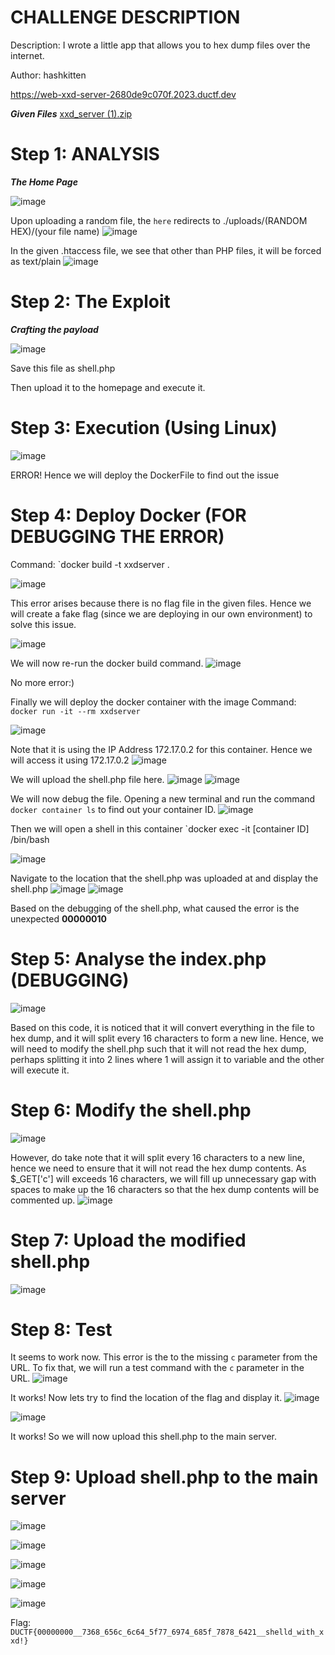 # CHALLENGE DESCRIPTION
Description: I wrote a little app that allows you to hex dump files over the internet.

Author: hashkitten

https://web-xxd-server-2680de9c070f.2023.ductf.dev

***Given Files***
[xxd_server (1).zip](./blob/main/xxd_server%20(1).zip)


# Step 1: ANALYSIS

***The Home Page***

![image](./image/image%201.png)

Upon uploading a random file, the `here` redirects to ./uploads/(RANDOM HEX)/(your file name)
![image](./image/image%202.png)

In the given .htaccess file, we see that other than PHP files, it will be forced as text/plain
![image](./image/image%203.png)


# Step 2: The Exploit
***Crafting the payload***


![image](./image/image%204.png)


Save this file as shell.php

Then upload it to the homepage and execute it.

# Step 3: Execution (Using Linux)
![image](./image/image%205.png)

ERROR! Hence we will deploy the DockerFile to find out the issue

# Step 4: Deploy Docker (FOR DEBUGGING THE ERROR)
Command: `docker build -t xxdserver .

![image](./image/image%206.png)

This error arises because there is no flag file in the given files. Hence we will create a fake flag (since we are deploying in our own environment) to solve this issue.


![image](./image/image%207.png)


We will now re-run the docker build command.
![image](./image/image%208.png)

No more error:)

Finally we will deploy the docker container with the image
Command: `docker run -it --rm xxdserver`

![image](./image/image%209.png)


Note that it is using the IP Address 172.17.0.2 for this container. Hence we will access it using 172.17.0.2
![image](./image/image%2010.png)

We will upload the shell.php file here.
![image](./image/image%2011.png)
![image](./image/image%2012.png)

We will now debug the file. Opening a new terminal and run the command `docker container ls` to find out your container ID.
![image](./image/image%2013.png)

Then we will open a shell in this container
`docker exec -it \[container ID] /bin/bash

![image](./image/image%2014.png)

Navigate to the location that the shell.php was uploaded at and display the shell.php
![image](./image/image%2015.png)
![image](./image/image%2016.png)

Based on the debugging of the shell.php, what caused the error is the unexpected **00000010**

# Step 5: Analyse the index.php (DEBUGGING)
![image](./image/image%2017.png)

Based on this code, it is noticed that it will convert everything in the file to hex dump, and it will split every 16 characters to form a new line. Hence, we will need to modify the shell.php such that it will not read the hex dump, perhaps splitting it into 2 lines where 1 will assign it to variable and the other will execute it.

# Step 6: Modify the shell.php 
![image](./image/image%2018.png)

However, do take note that it will split every 16 characters to a new line, hence we need to ensure that it will not read the hex dump contents.
As $_GET\['c'] will exceeds 16 characters, we will fill up unnecessary gap with spaces to make up the 16 characters so that the hex dump contents will be commented up.
![image](./image/image%2019.png)

# Step 7: Upload the modified shell.php
![image](./image/image%2020.png)

# Step 8: Test
It seems to work now. This error is the to the missing `c` parameter from the URL. To fix that, we will run a test command with the `c` parameter in the URL.
![image](./image/image%2021.png)

It works! Now lets try to find the location of the flag and display it.
![image](./image/image%2022.png)


![image](./image/image%2023.png)

It works! So we will now upload this shell.php to the main server.

# Step 9: Upload shell.php to the main server

![image](./image/image%2024.png)

![image](./image/image%2025.png)

![image](./image/image%2026.png)

![image](./image/image%2027.png)

![image](./image/image%2028.png)


Flag: `DUCTF{00000000__7368_656c_6c64_5f77_6974_685f_7878_6421__shelld_with_xxd!}`
